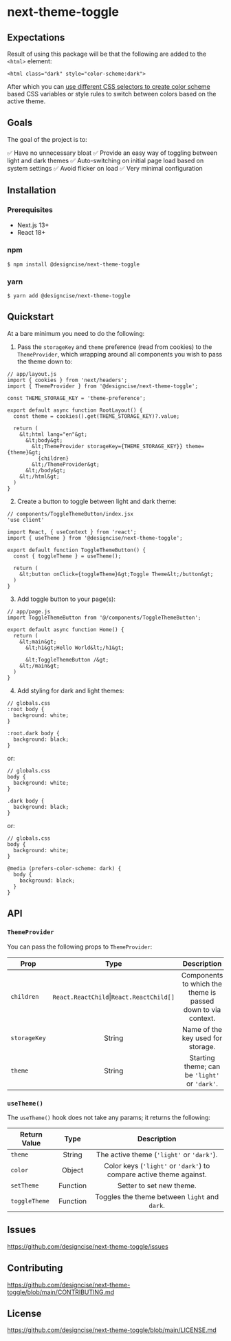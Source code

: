 # next-theme-toggle

## Expectations

Result of using this package will be that the following are added to the `<html>` element:

```
<html class="dark" style="color-scheme:dark">
```

After which you can [use different CSS selectors to create color scheme](https://www.designcise.com/web/tutorial/how-to-create-non-flickering-dark-or-light-mode-toggle-in-next-js#switching-theme) based CSS variables or style rules to switch between colors based on the active theme.

## Goals

The goal of the project is to:

✅ Have no unnecessary bloat
✅ Provide an easy way of toggling between light and dark themes
✅ Auto-switching on initial page load based on system settings
✅ Avoid flicker on load
✅ Very minimal configuration

## Installation

### Prerequisites

- Next.js 13+
- React 18+

### npm

```
$ npm install @designcise/next-theme-toggle
```

### yarn

```
$ yarn add @designcise/next-theme-toggle
```

## Quickstart

At a bare minimum you need to do the following:

1. Pass the `storageKey` and `theme` preference (read from cookies) to the `ThemeProvider`, which wrapping around all components you wish to pass the theme down to:

```
// app/layout.js
import { cookies } from 'next/headers';
import { ThemeProvider } from '@designcise/next-theme-toggle';

const THEME_STORAGE_KEY = 'theme-preference';

export default async function RootLayout() {
  const theme = cookies().get(THEME_STORAGE_KEY)?.value;

  return (
    &lt;html lang="en"&gt;
      &lt;body&gt;
        &lt;ThemeProvider storageKey={THEME_STORAGE_KEY}} theme={theme}&gt;
          {children}
        &lt;/ThemeProvider&gt;
      &lt;/body&gt;
    &lt;/html&gt;
  )
}
```

2. Create a button to toggle between light and dark theme:

```
// components/ToggleThemeButton/index.jsx
'use client'

import React, { useContext } from 'react';
import { useTheme } from '@designcise/next-theme-toggle';

export default function ToggleThemeButton() {
  const { toggleTheme } = useTheme();

  return (
    &lt;button onClick={toggleTheme}&gt;Toggle Theme&lt;/button&gt;
  )
}
```

3. Add toggle button to your page(s):

```
// app/page.js
import ToggleThemeButton from '@/components/ToggleThemeButton';

export default async function Home() {
  return (
    &lt;main&gt;
      &lt;h1&gt;Hello World&lt;/h1&gt;

      &lt;ToggleThemeButton /&gt;
    &lt;/main&gt;
  )
}
```

4. Add styling for dark and light themes:

```
// globals.css
:root body {
  background: white;
}

:root.dark body {
  background: black;
}
```

or:

```
// globals.css
body {
  background: white;
}

.dark body {
  background: black;
}
```

or:

```
// globals.css
body {
  background: white;
}

@media (prefers-color-scheme: dark) {
  body {
    background: black;
  }
}
```

## API

### `ThemeProvider`

You can pass the following props to `ThemeProvider`:

| Prop         |                     Type                     |                         Description                          |
|--------------|:--------------------------------------------:|:------------------------------------------------------------:|
| `children`   | `React.ReactChild`&vert;`React.ReactChild[]` | Components to which the theme is passed down to via context. |
| `storageKey` |                    String                    |              Name of the key used for storage.               |
| `theme`      |                    String                    |        Starting theme; can be `'light'` or `'dark'`.         |

### `useTheme()`

The `useTheme()` hook does not take any params; it returns the following:

| Return Value  |   Type   |                             Description                             |
|---------------|:--------:|:-------------------------------------------------------------------:|
| `theme`       |  String  |              The active theme (`'light'` or `'dark'`).              |
| `color`       |  Object  | Color keys (`'light'` or `'dark'`) to compare active theme against. |
| `setTheme`    | Function |                      Setter to set new theme.                       |
| `toggleTheme` | Function |            Toggles the theme between `light` and `dark`.            |

## Issues

https://github.com/designcise/next-theme-toggle/issues

## Contributing

https://github.com/designcise/next-theme-toggle/blob/main/CONTRIBUTING.md

## License

https://github.com/designcise/next-theme-toggle/blob/main/LICENSE.md
